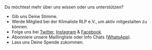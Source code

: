 Du möchtest mehr über uns wissen oder uns unterstützen?

- Gib uns Deine Stimme.
- Werde Mitglied bei der Klimaliste RLP e.V., um  aktiv mitgestalten zu können.
- Folge uns bei <a href="https://twitter.com/klimalisterlp" style="color:inherit; background:inherit;">Twitter</a>, <a href="https://www.instagram.com/klimalisterlp/" style="color:inherit; background:inherit;">Instagram</a> & <a href="https://www.facebook.com/klimalisterlp/" style="color:inherit; background:inherit;">Facebook</a>.
- Abonniere unsere Maillingliste oder Info Chats (<a href="https://chat.whatsapp.com/G10K76QnJI0BaDgK6rwxHs" style="color:inherit; background:inherit;">WhatsApp</a>).
- Lass uns Deine Spende zukommen.
